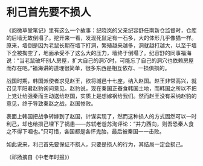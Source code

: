 # 利己首先要不损人

《阅微草堂笔记》里有这么一个故事：纪晓岚的父亲纪容舒任南新仓监督时，仓库的后墙无故倒塌了。挖开来一看，发现死鼠足有一石多，大的体形几乎像猫一样。原来，墙倒是因为老鼠长期在墙下打洞，繁殖越来越多，洞就越打越大，以至于墙下全被掏空了，地面承受不了这么大的压力，墙终于倒塌了。纪容舒的同事福海说：“当老鼠破坏别人房屋，扩大自己的洞穴时，可能忘了自己的洞穴也依赖房屋而存在吧。”福海讲的道理很简单，很多东西是相互依存、一损俱损的。 

战国时期，韩国派使者求见赵王，欲将城邑十七座，纳入赵国。赵王非常高兴，就召见平阳君赵豹询问意见。赵豹说，现在秦国正蚕食韩国土地，而韩国之所以不把上党让给强秦而主动送给赵国，实质上是想嫁祸给我们。然而赵王没有采纳赵豹的意见，终于导致秦赵之战，赵国惨败。 

表面上韩国把战争转嫁到了赵国，计谋实现了，然而这种损人的方式固然可以一时利己，却也给损己埋下了祸患——苏轼老爸苏洵评论：“并力西向，则吾恐秦人食之不得下咽也。”只可惜，各国都是各怀鬼胎，最后被秦国一一击败。 

如此说来，利己首先要保证不损人，只要是损人的行为，其结局一定会损己。 

（祁扬摘自《中老年时报》）